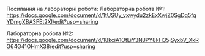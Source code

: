 Посилання на лабораторні роботи:
Лабораторна робота №1:
https://docs.google.com/document/d/1tUSUy_vxwydu2zkExXwjZ0SgDq5fqYDmgXBA3FEt2XI/edit?usp=sharing

Лабораторна робота №2:
https://docs.google.com/document/d/18kciA1OtLiY3NJPY8kH35jSyxbV_XkRG64G41OHmX38/edit?usp=sharing
